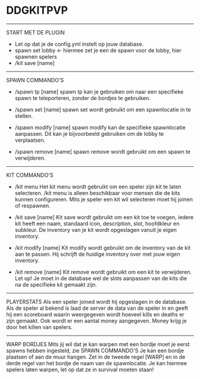 # DDGKITPVP
---------------------------------------------------------------------------------------------------------------
START MET DE PLUGIN
- Let op dat je de config.yml instelt op jouw database.
- spawn set lobby <- hiermee zet je een de spawn voor de lobby, hier spawnen spelers
- /kit save [name]

---------------------------------------------------------------------------------------------------------------
SPAWN COMMANDO'S
- /spawn tp [name]
spawn tp kan je gebruiken om naar een specifieke spawn te teleporteren, zonder de bordjes te gebruiken.

- /spawn set [name]
spawn set wordt gebruikt om een spawnlocatie in te stellen.

- /spawn modify [name]
spawn modify kan de specifieke spawnlocatie aanpassen. 
Dit kan je bijvoorbeeld gebruiken om de lobby te verplaatsen.

- /spawn remove [name]
spawn remove wordt gebruikt om een spawn te verwijderen.

---------------------------------------------------------------------------------------------------------------
KIT COMMANDO'S
- /kit menu
Het kit menu wordt gebruikt om een speler zijn kit te laten selecteren.
/kit menu is alleen beschikbaar voor mensen die de kits kunnen configureren.
Mits je speler een kit wil selecteren moet hij joinen of respawnen.

- /kit save [name]
Kit save wordt gebruikt om een kit toe te voegen, iedere kit heeft een naam, 
standaard icon, description, slot, hoofdkleur en subkleur.
De inventory van je kit wordt opgeslagen vanuit je eigen inventory.

- /kit modify [name]
Kit modify wordt gebruikt om de inventory van de kit aan te passen. 
Hij schrijft de huidige inventory over met jouw eigen inventory.

- /kit remove [name]
Kit remove wordt gebruikt om een kit te verwijderen. 
Let op! Je moet in de database wel de slots aanpassen van de kits die na de specifieke kit gemaakt zijn.

---------------------------------------------------------------------------------------------------------------
PLAYERSTATS
Als een speler joined wordt hij opgeslagen in de database.
Als de speler al bekend is laad de server de data van de speler in en geeft hij een scoreboard 
waarin weergegeven wordt hoeveel kills en deaths er zijn gemaakt. Ook wordt er een aantal money aangegeven.
Money krijg je door het killen van spelers.

---------------------------------------------------------------------------------------------------------------
WARP BORDJES
Mits jij wil dat je kan warpen met een bordje moet je eerst spawns hebben ingesteld, zie SPAWN COMMANDO'S
Je kan een bordje plaatsen of aan de muur hangen.
Zet in de tweede regel [WARP] en in de derde regel van het bordje de naam van de spawnlocatie.
Je kan hiermee spelers laten warpen, let op dat ze in survival moeten staan!
